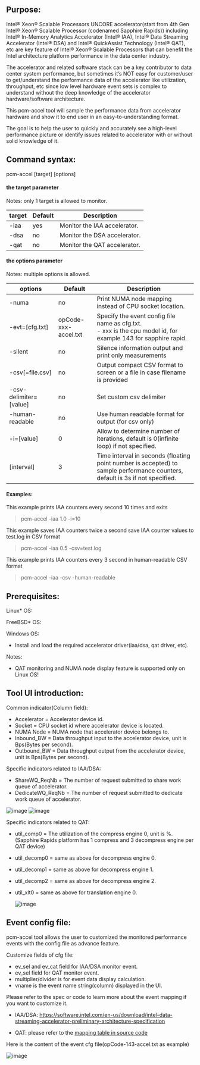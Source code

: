 ## Purpose:

Intel® Xeon® Scalable Processors UNCORE accelerator(start from 4th Gen Intel® Xeon® Scalable Processor (codenamed Sapphire Rapids)) including Intel® In-Memory Analytics Accelerator (Intel® IAA), Intel® Data Streaming Accelerator (Intel® DSA) and Intel® QuickAssist Technology (Intel® QAT), etc are key feature of Intel® Xeon® Scalable Processors that can benefit the Intel architecture platform performance in the data center industry.

The accelerator and related software stack can be a key contributor to data center system performance,  but sometimes it’s NOT easy for customer/user to get/understand the performance data of the accelerator like utilization, throughput, etc since low level hardware event sets is complex to understand without the deep knowledge of the accelerator hardware/software architecture.

This pcm-accel tool will sample the performance data from accelerator hardware and show it to end user in an easy-to-understanding format.

The goal is to help the user to quickly and accurately see a high-level performance picture or identify issues related to accelerator with or without solid knowledge of it.

## Command syntax:

pcm-accel [target] [options]

#### the target parameter

Notes: only 1 target is allowed to monitor.

| target | Default | Description                   |
| ------ | ------- | ----------------------------- |
| -iaa   | yes     | Monitor the IAA accelerator.  |
| -dsa   | no      | Monitor the DSA accelerator.  |
| -qat   | no      | Monitor the QAT accelerator.  |

#### the options parameter

Notes: multiple options is allowed.

| options                | Default              | Description                                                                                                                |
| ---------------------- | -------------------- | -------------------------------------------------------------------------------------------------------------------------- |
| -numa                  | no                   | Print NUMA node mapping instead of CPU socket location.                                                                    |
| -evt=[cfg.txt]         | opCode-xxx-accel.txt | Specify the event config file name as cfg.txt.<br>- xxx is the cpu model id, for example 143 for sapphire rapid.            |
| -silent                | no                   | Silence information output and print only measurements                                                                     |
| -csv[=file.csv]        | no                   | Output compact CSV format to screen or a file in case filename is provided                                                 |
| -csv-delimiter=[value] | no                   | Set custom csv delimiter                                                                                                   |
| -human-readable        | no                   | Use human readable format for output (for csv only)                                                                        |
| -i=[value]            | 0                    | Allow to determine number of iterations, default is 0(infinite loop) if not specified.                                        |
| [interval]             | 3                    | Time interval in seconds (floating point number is accepted) to sample performance counters, default is 3s if not specified. |

#### Examples:

This example prints IAA counters every second 10 times and exits

> pcm-accel -iaa 1.0 -i=10 

This example saves IAA counters twice a second save IAA counter values to test.log in CSV format

> pcm-accel -iaa 0.5 -csv=test.log           

This example prints IAA counters every 3 second in human-readable CSV format

> pcm-accel -iaa -csv -human-readable

## Prerequisites:

Linux* OS:

FreeBSD* OS:

Windows OS:

- Install and load the required accelerator driver(iaa/dsa, qat driver, etc).

Notes:

- QAT monitoring and NUMA node display feature is supported only on Linux OS!

## Tool UI introduction:

Common indicator(Column field):

- Accelerator = Accelerator device id.
- Socket = CPU socket id where accelerator device is located.
- NUMA Node = NUMA node that accelerator device belongs to.
- Inbound_BW = Data throughput input to the accelerator device, unit is Bps(Bytes per second).
- Outbound_BW = Data throughput output from the accelerator device, unit is Bps(Bytes per second).

Specific indicators related to IAA/DSA: 

- ShareWQ_ReqNb = The number of request submitted to share work queue of accelerator.
- DedicateWQ_ReqNb = The number of request submitted to dedicate work queue of accelerator.

![image](https://user-images.githubusercontent.com/25432609/224027332-8846dff6-f71e-4daa-a189-730e68c7e1b2.png)
![image](https://user-images.githubusercontent.com/25432609/224027445-2b08e89c-4653-4f39-971b-a7dc76bd7349.png)

Specific indicators related to QAT:

- util_comp0 = The utilization of the compress engine 0, unit is %.(Sapphire Rapids platform has 1 compress and 3 decompress engine per QAT device)

- util_decomp0 = same as above for decompress engine 0.

- util_decomp1 = same as above for decompress engine 1.

- util_decomp2 = same as above for decompress engine 2.

- util_xlt0 = same as above for translation engine 0.

 
  ![image](https://user-images.githubusercontent.com/25432609/224027570-e433aeef-c2ed-418d-aa42-18eef0f1b645.png)


## Event config file:

pcm-accel tool allows the user to customized the monitored performance events with the config file as advance feature.

Customize fields of cfg file:

- ev_sel and ev_cat field for IAA/DSA monitor event.
- ev_sel field for QAT monitor event. 
- multiplier/divider is for event data display calculation.
- vname is the event name string(column) displayed in the UI.

Please refer to the spec or code to learn more about the event mapping if you want to customize it.

- IAA/DSA: https://software.intel.com/en-us/download/intel-data-streaming-accelerator-preliminary-architecture-specification

- QAT: please refer to the [mapping table in source code](https://github.com/intel/pcm/blob/f20013f7563714cf592d7a59f169c1ddee3cf8ba/src/cpucounters.cpp#L915)


Here is the content of the event cfg file(opCode-143-accel.txt as example)

![image](https://user-images.githubusercontent.com/25432609/224027717-1dcdae9e-6701-4b6f-90a0-8108c4ea4550.png)


